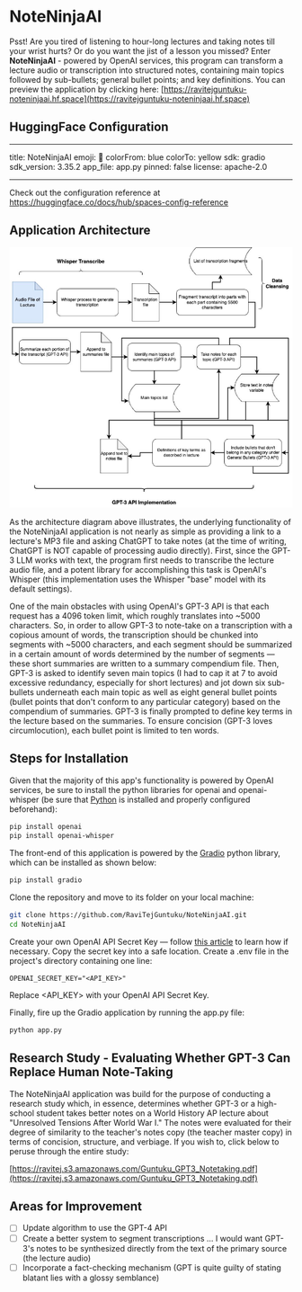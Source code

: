 # NoteNinjaAI

Psst! Are you tired of listening to hour-long lectures and taking notes till your wrist hurts? Or do you want the jist of a lesson you missed? Enter **NoteNinjaAI** - powered by OpenAI services, this program can transform a lecture audio or transcription into structured notes, containing main topics followed by sub-bullets; general bullet points; and key definitions. You can preview the application by clicking here: [https://ravitejguntuku-noteninjaai.hf.space](https://ravitejguntuku-noteninjaai.hf.space)

## HuggingFace Configuration

---

title: NoteNinjaAI
emoji: 👀
colorFrom: blue
colorTo: yellow
sdk: gradio
sdk_version: 3.35.2
app_file: app.py
pinned: false
license: apache-2.0

---

Check out the configuration reference at https://huggingface.co/docs/hub/spaces-config-reference

## Application Architecture

![Architecture Diagram for NoteNinjaAI](NoteTakerAI.jpg)

As the architecture diagram above illustrates, the underlying functionality of the NoteNinjaAI application is not nearly as simple as providing a link to a lecture's MP3 file and asking ChatGPT to take notes (at the time of writing, ChatGPT is NOT capable of processing audio directly). First, since the GPT-3 LLM works with text, the program first needs to transcribe the lecture audio file, and a potent library for accomplishing this task is OpenAI's Whisper (this implementation uses the Whisper "base" model with its default settings).

One of the main obstacles with using OpenAI's GPT-3 API is that each request has a 4096 token limit, which roughly translates into ~5000 characters. So, in order to allow GPT-3 to note-take on a transcription with a copious amount of words, the transcription should be chunked into segments with ~5000 characters, and each segment should be summarized in a certain amount of words determined by the number of segments — these short summaries are written to a summary compendium file. Then, GPT-3 is asked to identify seven main topics (I had to cap it at 7 to avoid excessive redundancy, especially for short lectures) and jot down six sub-bullets underneath each main topic as well as eight general bullet points (bullet points that don't conform to any particular category) based on the compendium of summaries. GPT-3 is finally prompted to define key terms in the lecture based on the summaries. To ensure concision (GPT-3 loves circumlocution), each bullet point is limited to ten words.

## Steps for Installation

Given that the majority of this app's functionality is powered by OpenAI services, be sure to install the python libraries for openai and openai-whisper (be sure that [Python](https://www.python.org/) is installed and properly configured beforehand):

```bash
pip install openai
pip install openai-whisper
```

The front-end of this application is powered by the [Gradio](https://www.gradio.app/) python library, which can be installed as shown below:

```bash
pip install gradio
```

Clone the repository and move to its folder on your local machine:

```bash
git clone https://github.com/RaviTejGuntuku/NoteNinjaAI.git
cd NoteNinjaAI
```

Create your own OpenAI API Secret Key — follow [this article](https://gptforwork.com/help/gpt-for-sheets/setup/create-openai-key) to learn how if necessary. Copy the secret key into a safe location. Create a .env file in the project's directory containing one line:

```
OPENAI_SECRET_KEY="<API_KEY>"
```

Replace <API_KEY> with your OpenAI API Secret Key.

Finally, fire up the Gradio application by running the app.py file:

```bash
python app.py
```

## Research Study - Evaluating Whether GPT-3 Can Replace Human Note-Taking

The NoteNinjaAI application was build for the purpose of conducting a research study which, in essence, determines whether GPT-3 or a high-school student takes better notes on a World History AP lecture about "Unresolved Tensions After World War I." The notes were evaluated for their degree of similarity to the teacher's notes copy (the teacher master copy) in terms of concision, structure, and verbiage. If you wish to, click below to peruse through the entire study:

[https://ravitej.s3.amazonaws.com/Guntuku_GPT3_Notetaking.pdf](https://ravitej.s3.amazonaws.com/Guntuku_GPT3_Notetaking.pdf)

## Areas for Improvement

- [ ] Update algorithm to use the GPT-4 API
- [ ] Create a better system to segment transcriptions ... I would want GPT-3's notes to be synthesized directly from the text of the primary source (the lecture audio)
- [ ] Incorporate a fact-checking mechanism (GPT is quite guilty of stating blatant lies with a glossy semblance)
